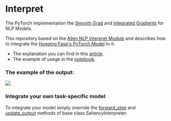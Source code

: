 # Interpret

The PyTorch implementation the [Smooth Grad](https://arxiv.org/pdf/1706.03825.pdf) and [Integrated Gradients](https://arxiv.org/pdf/1703.01365.pdf) for NLP Models.

This repository based on the [Allen NLP Interpret Module](https://github.com/allenai/allennlp/tree/master/allennlp/interpret) and describes how to integrate the [Hugging Fase's PyTorch Model](https://huggingface.co/transformers/) to it. 

* The explanation you can find in this [article](https://medium.com/@korenv20/interpretation-of-huggingfases-model-decision-9a4100b2fed7). 
* The example of usege in the [notebook](https://nbviewer.jupyter.org/github/koren-v/Interpret/blob/master/usage_example.ipynb).

### The example of the output:
![](https://miro.medium.com/max/1056/1*w0f8xVbGBZHF7U04OINrVw.png)

### Integrate your own task-specific model

To integrate your model simply override the [forward_step](https://github.com/koren-v/Interpret/blob/master/saliency_interpreter.py#L89) and [update_output](https://github.com/koren-v/Interpret/blob/master/saliency_interpreter.py#L102) methods of base class SaliencyInterpreter.
